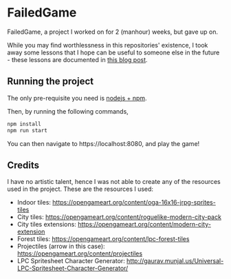 # FailedGame

FailedGame, a project I worked on for 2 (manhour) weeks, but gave up on.

While you may find worthlessness in this repositories' existence, I took away some lessons that I hope can be useful to someone else in the future - these lessons are documented in [this blog post](https://codingindex.xyz/2020/10/05/failed-game/).

## Running the project

The only pre-requisite you need is [nodejs + npm](https://nodejs.org/en/download/).

Then, by running the following commands,

```bash
npm install
npm run start
```

You can then navigate to https://localhost:8080, and play the game!

## Credits

I have no artistic talent, hence I was not able to create any of the resources used in the project. These are the resources I used:

- Indoor tiles: https://opengameart.org/content/oga-16x16-jrpg-sprites-tiles
- City tiles: https://opengameart.org/content/roguelike-modern-city-pack 
- City tiles extensions: https://opengameart.org/content/modern-city-extension
- Forest tiles: https://opengameart.org/content/lpc-forest-tiles
- Projectiles (arrow in this case): https://opengameart.org/content/projectiles
- LPC Spritesheet Character Generator: http://gaurav.munjal.us/Universal-LPC-Spritesheet-Character-Generator/
